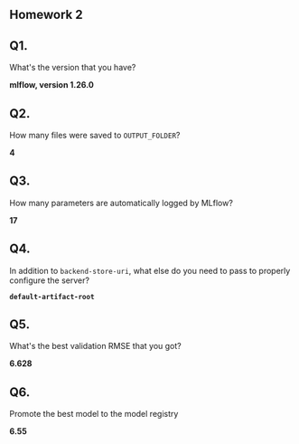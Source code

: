 ## Homework 2

## Q1. 

What's the version that you have?

<b> mlflow, version 1.26.0 </b>

## Q2. 

How many files were saved to `OUTPUT_FOLDER`?

<b>4</b>


## Q3.

How many parameters are automatically logged by MLflow?

<b>17</b>


## Q4. 

In addition to `backend-store-uri`, what else do you need to pass to properly configure the server?

<b>`default-artifact-root`</b>


## Q5. 

What's the best validation RMSE that you got?


<b>6.628</b>


## Q6. 

Promote the best model to the model registry


<b>6.55</b>


